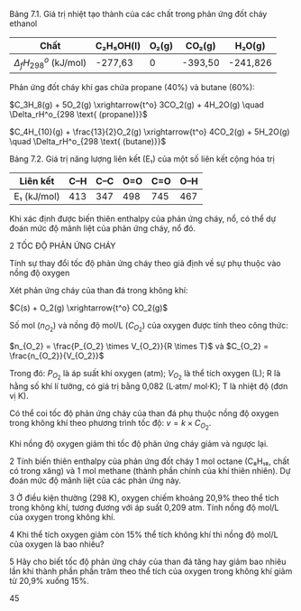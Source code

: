 Bảng 7.1. Giá trị nhiệt tạo thành của các chất trong phản ứng đốt cháy ethanol

Chất | C₂H₅OH(l) | O₂(g) | CO₂(g) | H₂O(g)
--- | --- | --- | --- | ---
$\Delta_fH^o_{298}$ (kJ/mol) | -277,63 | 0 | -393,50 | -241,826

Phản ứng đốt cháy khí gas chứa propane (40%) và butane (60%):

$C_3H_8(g) + 5O_2(g) \xrightarrow{t^o} 3CO_2(g) + 4H_2O(g) \quad \Delta_rH^o_{298 \text{ (propane)}}$

$C_4H_{10}(g) + \frac{13}{2}O_2(g) \xrightarrow{t^o} 4CO_2(g) + 5H_2O(g) \quad \Delta_rH^o_{298 \text{ (butane)}}$

Bảng 7.2. Giá trị năng lượng liên kết (E₁) của một số liên kết cộng hóa trị

Liên kết | C–H | C–C | O=O | C=O | O–H
--- | --- | --- | --- | --- | ---
E₁ (kJ/mol) | 413 | 347 | 498 | 745 | 467

Khi xác định được biến thiên enthalpy của phản ứng cháy, nổ, có thể dự đoán mức độ mãnh liệt của phản ứng cháy, nổ đó.

2 TỐC ĐỘ PHẢN ỨNG CHÁY

Tính sự thay đổi tốc độ phản ứng cháy theo giả định về sự phụ thuộc vào nồng độ oxygen

Xét phản ứng cháy của than đá trong không khí:

$C(s) + O_2(g) \xrightarrow{t^o} CO_2(g)$

Số mol ($n_{O_2}$) và nồng độ mol/L ($C_{O_2}$) của oxygen được tính theo công thức:

$n_{O_2} = \frac{P_{O_2} \times V_{O_2}}{R \times T}$ và $C_{O_2} = \frac{n_{O_2}}{V_{O_2}}$

Trong đó: $P_{O_2}$ là áp suất khí oxygen (atm);
           $V_{O_2}$ là thể tích oxygen (L);
           R là hằng số khí lí tưởng, có giá trị bằng 0,082 (L·atm/ mol·K);
           T là nhiệt độ (đơn vị K).

Có thể coi tốc độ phản ứng cháy của than đá phụ thuộc nồng độ oxygen trong không khí theo phương trình tốc độ: $v = k \times C_{O_2}$.

Khi nồng độ oxygen giảm thì tốc độ phản ứng cháy giảm và ngược lại.

2 Tính biến thiên enthalpy của phản ứng đốt cháy 1 mol octane (C₈H₁₈, chất có trong xăng) và 1 mol methane (thành phần chính của khí thiên nhiên). Dự đoán mức độ mãnh liệt của các phản ứng này.

3 Ở điều kiện thường (298 K), oxygen chiếm khoảng 20,9% theo thể tích trong không khí, tương đương với áp suất 0,209 atm. Tính nồng độ mol/L của oxygen trong không khí.

4 Khi thể tích oxygen giảm còn 15% thể tích không khí thì nồng độ mol/L của oxygen là bao nhiêu?

5 Hãy cho biết tốc độ phản ứng cháy của than đá tăng hay giảm bao nhiêu lần khi thành phần phần trăm theo thể tích của oxygen trong không khí giảm từ 20,9% xuống 15%.

45